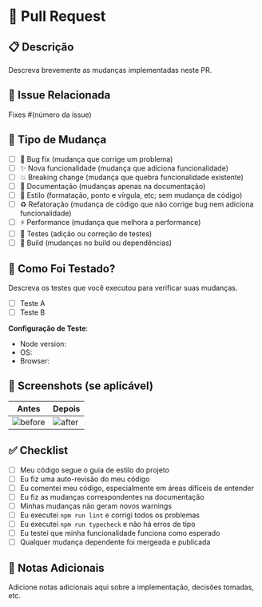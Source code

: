 # 🚀 Pull Request

## 📋 Descrição
Descreva brevemente as mudanças implementadas neste PR.

## 🔗 Issue Relacionada
Fixes #(número da issue)

## 🎯 Tipo de Mudança
- [ ] 🐛 Bug fix (mudança que corrige um problema)
- [ ] ✨ Nova funcionalidade (mudança que adiciona funcionalidade)
- [ ] 💥 Breaking change (mudança que quebra funcionalidade existente)
- [ ] 📝 Documentação (mudanças apenas na documentação)
- [ ] 🎨 Estilo (formatação, ponto e vírgula, etc; sem mudança de código)
- [ ] ♻️ Refatoração (mudança de código que não corrige bug nem adiciona funcionalidade)
- [ ] ⚡ Performance (mudança que melhora a performance)
- [ ] 🧪 Testes (adição ou correção de testes)
- [ ] 🔧 Build (mudanças no build ou dependências)

## 🧪 Como Foi Testado?
Descreva os testes que você executou para verificar suas mudanças.

- [ ] Teste A
- [ ] Teste B

**Configuração de Teste**:
- Node version: 
- OS: 
- Browser: 

## 📱 Screenshots (se aplicável)
| Antes | Depois |
|-------|--------|
| ![before](url) | ![after](url) |

## ✅ Checklist
- [ ] Meu código segue o guia de estilo do projeto
- [ ] Eu fiz uma auto-revisão do meu código
- [ ] Eu comentei meu código, especialmente em áreas difíceis de entender
- [ ] Eu fiz as mudanças correspondentes na documentação
- [ ] Minhas mudanças não geram novos warnings
- [ ] Eu executei `npm run lint` e corrigi todos os problemas
- [ ] Eu executei `npm run typecheck` e não há erros de tipo
- [ ] Eu testei que minha funcionalidade funciona como esperado
- [ ] Qualquer mudança dependente foi mergeada e publicada

## 📝 Notas Adicionais
Adicione notas adicionais aqui sobre a implementação, decisões tomadas, etc.
